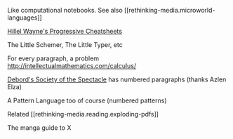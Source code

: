 
Like computational notebooks. See also [[rethinking-media.microworld-languages]]

[Hillel Wayne's Progressive Cheatsheets](https://www.hillelwayne.com/post/cheatsheets/)

The Little Schemer, The Little Typer, etc

For every paragraph, a problem http://intellectualmathematics.com/calculus/

[Debord's Society of the Spectacle](https://monoskop.org/images/e/e4/Debord_Guy_Society_of_the_Spectacle_1970.pdf) has numbered paragraphs (thanks Azlen Elza)

A Pattern Language too of course (numbered patterns)

 Related [[rethinking-media.reading.exploding-pdfs]]

The manga guide to X
